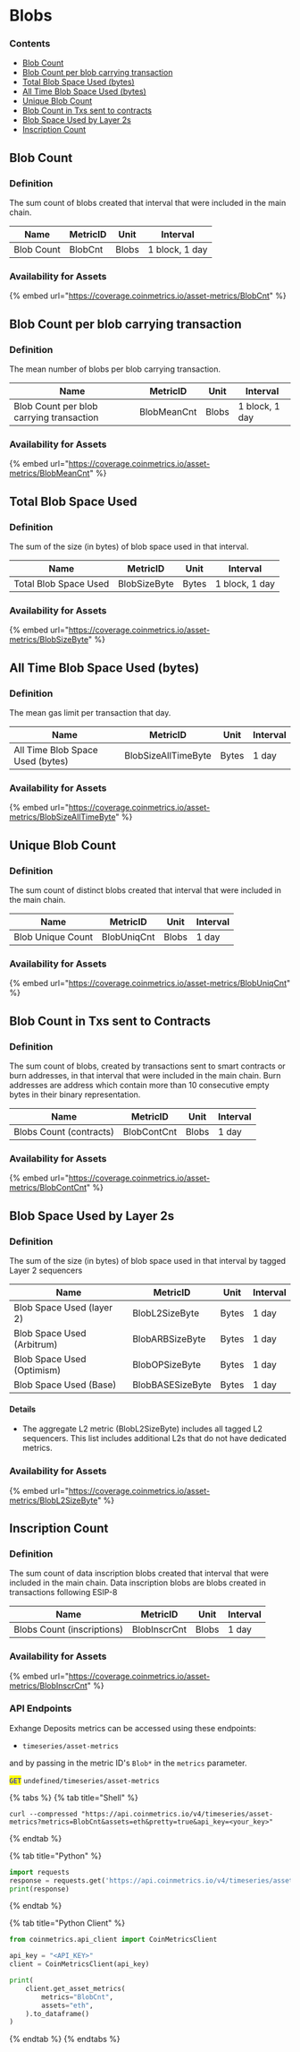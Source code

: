 # Blobs

### Contents

* [Blob Count](blobs.md#s)
* [Blob Count per blob carrying transaction](blobs.md#s-1)
* [Total Blob Space Used (bytes)](blobs.md#s-2)
* [All Time Blob Space Used (bytes)](blobs.md#s-3)
* [Unique Blob Count](blobs.md#s-4)
* [Blob Count in Txs sent to contracts](blobs.md#s-5)
* [Blob Space Used by Layer 2s](blobs.md#s-6)
* [Inscription Count](blobs.md#s-7)

## Blob Count <a href="#s" id="s"></a>

### Definition

The sum count of blobs created that interval that were included in the main chain.

| Name       | MetricID | Unit  | Interval       |
| ---------- | -------- | ----- | -------------- |
| Blob Count | BlobCnt  | Blobs | 1 block, 1 day |

### Availability for Assets

{% embed url="https://coverage.coinmetrics.io/asset-metrics/BlobCnt" %}

## Blob Count per blob carrying transaction <a href="#s" id="s"></a>

### Definition

The mean number of blobs per blob carrying transaction.

| Name                                     | MetricID    | Unit  | Interval       |
| ---------------------------------------- | ----------- | ----- | -------------- |
| Blob Count per blob carrying transaction | BlobMeanCnt | Blobs | 1 block, 1 day |

### Availability for Assets

{% embed url="https://coverage.coinmetrics.io/asset-metrics/BlobMeanCnt" %}

## Total Blob Space Used <a href="#s" id="s"></a>

### Definition

The sum of the size (in bytes) of blob space used in that interval.

| Name                  | MetricID     | Unit  | Interval       |
| --------------------- | ------------ | ----- | -------------- |
| Total Blob Space Used | BlobSizeByte | Bytes | 1 block, 1 day |

### Availability for Assets

{% embed url="https://coverage.coinmetrics.io/asset-metrics/BlobSizeByte" %}

## All Time Blob Space Used (bytes) <a href="#s" id="s"></a>

### Definition

The mean gas limit per transaction that day.

| Name                             | MetricID            | Unit  | Interval |
| -------------------------------- | ------------------- | ----- | -------- |
| All Time Blob Space Used (bytes) | BlobSizeAllTimeByte | Bytes | 1 day    |

### Availability for Assets

{% embed url="https://coverage.coinmetrics.io/asset-metrics/BlobSizeAllTimeByte" %}

## Unique Blob Count <a href="#s" id="s"></a>

### Definition

The sum count of distinct blobs created that interval that were included in the main chain.

| Name              | MetricID    | Unit  | Interval |
| ----------------- | ----------- | ----- | -------- |
| Blob Unique Count | BlobUniqCnt | Blobs | 1 day    |

### Availability for Assets

{% embed url="https://coverage.coinmetrics.io/asset-metrics/BlobUniqCnt" %}

## Blob Count in Txs sent to Contracts <a href="#s" id="s"></a>

### Definition

The sum count of blobs, created by transactions sent to smart contracts or burn addresses, in that interval that were included in the main chain. Burn addresses are address which contain more than 10 consecutive empty bytes in their binary representation.

| Name                    | MetricID    | Unit  | Interval |
| ----------------------- | ----------- | ----- | -------- |
| Blobs Count (contracts) | BlobContCnt | Blobs | 1 day    |

### Availability for Assets

{% embed url="https://coverage.coinmetrics.io/asset-metrics/BlobContCnt" %}

## Blob Space Used by Layer 2s <a href="#s" id="s"></a>

### Definition

The sum of the size (in bytes) of blob space used in that interval by tagged Layer 2 sequencers

| Name                       | MetricID         | Unit  | Interval |
| -------------------------- | ---------------- | ----- | -------- |
| Blob Space Used (layer 2)  | BlobL2SizeByte   | Bytes | 1 day    |
| Blob Space Used (Arbitrum) | BlobARBSizeByte  | Bytes | 1 day    |
| Blob Space Used (Optimism) | BlobOPSizeByte   | Bytes | 1 day    |
| Blob Space Used (Base)     | BlobBASESizeByte | Bytes | 1 day    |

#### Details

* The aggregate L2 metric (BlobL2SizeByte) includes all tagged L2 sequencers. This list includes additional L2s that do not have dedicated metrics.

### Availability for Assets

{% embed url="https://coverage.coinmetrics.io/asset-metrics/BlobL2SizeByte" %}

## Inscription Count <a href="#s" id="s"></a>

### Definition

The sum count of data inscription blobs created that interval that were included in the main chain. Data inscription blobs are blobs created in transactions following ESIP-8

| Name                       | MetricID     | Unit  | Interval |
| -------------------------- | ------------ | ----- | -------- |
| Blobs Count (inscriptions) | BlobInscrCnt | Blobs | 1 day    |

### Availability for Assets

{% embed url="https://coverage.coinmetrics.io/asset-metrics/BlobInscrCnt" %}

### API Endpoints

Exhange Deposits metrics can be accessed using these endpoints:

* `timeseries/asset-metrics`

and by passing in the metric ID's `Blob*` in the `metrics` parameter.

<mark style="color:blue;">`GET`</mark> `undefined/timeseries/asset-metrics`

{% tabs %}
{% tab title="Shell" %}
```shell
curl --compressed "https://api.coinmetrics.io/v4/timeseries/asset-metrics?metrics=BlobCnt&assets=eth&pretty=true&api_key=<your_key>"
```
{% endtab %}

{% tab title="Python" %}
```python
import requests
response = requests.get('https://api.coinmetrics.io/v4/timeseries/asset-metrics?metrics=BlobCnt&assets=eth&pretty=true&api_key=<your_key>').json()
print(response)
```
{% endtab %}

{% tab title="Python Client" %}
```python
from coinmetrics.api_client import CoinMetricsClient

api_key = "<API_KEY>"
client = CoinMetricsClient(api_key)

print(
    client.get_asset_metrics(
        metrics="BlobCnt", 
        assets="eth",
    ).to_dataframe()
)
```
{% endtab %}
{% endtabs %}
